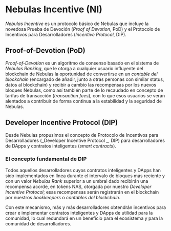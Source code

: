 # Nebulas Incentive (NI)

_Nebulas Incentive_ es un protocolo básico de Nebulas que incluye la novedosa Prueba de Devoción (_Proof of Devotion_, PoD) y el Protocolo de Incentivos para Desarrolladores (_Incentive Protocol_, DIP).

## Proof-of-Devotion (PoD)

_Proof-of-Devotion_ es un algoritmo de consenso basado en el sistema de _Nebulas Ranking_, que le otorga a cualquier usuario influyente del blockchain de Nebulas la oportunidad de convertirse en un _contable del blockchain_ (encargado de añadir, junto a otras personas con similar status, datos al blockchain) y recibir a cambio las recompensas por los nuevos bloques Nebulas, como así también parte de lo recaudado en concepto de tarifas de transacción (_transaction fees_), con lo que esos usuarios se verán alentados a contribuir de forma continua a la estabilidad y la seguridad de Nebulas.

## Developer Incentive Protocol (DIP)

Desde Nebulas propusimos el concepto de Protocolo de Incentivos para Desarrolladores (_Developer Incentive Protocol
_, DIP) para desarrolladores de DApps y contratos inteligentes (_smart contracts_).

### El concepto fundamental de DIP

Todos aquellos desarrolladores cuyos contratos inteligentes y DApps han sido implementados en línea durante el intervalo de bloques más reciente y con un valor _Nebulas Rank_ superior a un umbral dado recibirán una recompensa acorde, en tokens NAS, otorgada por nuestro _Developer Incentive Protocol_; esas recompensas serán registrarán en el blockchain por nuestros _bookkeepers_ o _contables del blockchain_.

Con este mecanismo, más y más desarrolladores obtendrán incentivos para crear e implementar contratos inteligentes y DApps de utilidad para la comunidad, lo cual redundará en un beneficio para el ecosistema y para la comunidad de desarrolladores.